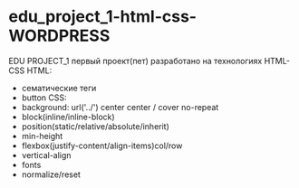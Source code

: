 # edu_project_1-html-css- WORDPRESS
  EDU PROJECT_1
первый проект(пет) разработано на технологиях HTML-CSS
HTML:
- сематические теги
- button
CSS:
- background: url('../') center center / cover no-repeat
- block(inline/inline-block)
- position(static/relative/absolute/inherit)
- min-height
- flexbox(justify-content/align-items)col/row
- vertical-align
- fonts
- normalize/reset
